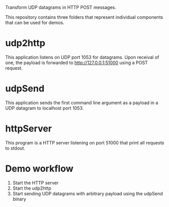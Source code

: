 Transform UDP datagrams in HTTP POST messages.

This repository contains three folders that represent individual components that can be used for demos.

# udp2http
This application listens on UDP port 1053 for datagrams. Upon receival of one, the payload is forwarded to http://127.0.0.1:51000 using a POST request.

# udpSend
This application sends the first command line argument as a payload in a UDP datagram to localhost port 1053.

# httpServer
This program is a HTTP server listening on port 51000 that print all requests to stdout.

# Demo workflow
1. Start the HTTP server
1. Start the udp2http
1. Start sending UDP datagrams with arbitrary payload using the udpSend binary 
